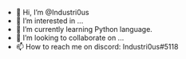 - 👋 Hi, I’m @Industri0us
- 👀 I’m interested in ...
- 🌱 I’m currently learning Python language.
- 💞️ I’m looking to collaborate on ...
- 📫 How to reach me on discord: Industri0us#5118

<!---
Industri0us/Industri0us is a ✨ special ✨ repository because its `README.md` (this file) appears on your GitHub profile.
You can click the Preview link to take a look at your changes.
--->
